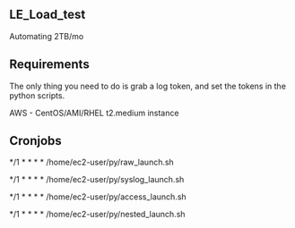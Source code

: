 LE_Load_test
--------------
Automating 2TB/mo

Requirements
--------------
The only thing you need to do is grab a log token, and set the tokens in the python scripts.

AWS - CentOS/AMI/RHEL t2.medium instance

Cronjobs
--------
*/1 * * * * /home/ec2-user/py/raw_launch.sh

*/1 * * * * /home/ec2-user/py/syslog_launch.sh

*/1 * * * * /home/ec2-user/py/access_launch.sh

*/1 * * * * /home/ec2-user/py/nested_launch.sh
